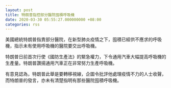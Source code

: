 ```yaml
---
layout: post
title: 特朗普指控部分醫院囤積呼吸機
date: 2020-03-30 05:55:27.000000000 +08:00
categories: rss
---
```


美國總統特朗普指責部分醫院，在新型肺炎疫情之下，囤積已經供不應求的呼吸機，指示未有使用呼吸機的醫院要交出呼吸機。

特朗普日前首次行使《國防生產法》的緊急權力，下令通用汽車大幅提高呼吸機的生產量。特朗普讚揚通用汽車正在非常努力生產呼吸機。

有意見認為，特朗普此舉是要轉移視線，企圖令批評他處理疫情不力的人士收聲，而特朗普的發言，亦未有清楚指明有那些醫院囤積呼吸機。
